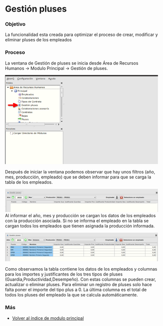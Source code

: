 # Gestión pluses

### Objetivo

   La funcionalidad esta creada para optimizar el proceso de crear, modificar y eliminar pluses de los empleados

### Proceso

  La ventana de Gestión de pluses se inicia desde Área de Recursos Humanos -> Modulo Principal -> Gestión de pluses.

  ![Iniciar Gestión pluses](./img/uni_gestionpluses1.png)

  Después de iniciar la ventana podemos observar que hay unos filtros (año, mes, producción, empleado) que se deben informar para que se carga la tabla de los empleados. 

  ![Cabecera ventana](./img/uni_gestionpluses2.png)
  Al informar el año, mes y producción se cargan los datos de los empleados con la producción asociada.
  Si no se informa el empleado en la tabla se cargan todos los empleados que tienen asignada la producción informada.

  ![Ventana Gestión pluses](./img/uni_gestionpluses3.png)

  Como observamos la tabla contiene los datos de los empleados y columnas para los importes y justificantes de los tres tipos de pluses (Guardia,Productividad,Desempeño). Con estas columnas se pueden crear, actualizar o eliminar pluses. Para eliminar un registro de pluses solo hace falta poner el importe del tipo plus a 0.
  La última columna es el total de todos los pluses del empleado la que se calcula automáticamente.  



### Más

  * [Volver al índice de modulo principal](../flrrhhppal.md)